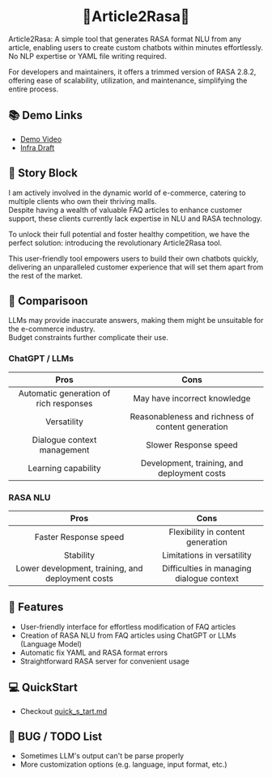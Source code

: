 <h1 align="center">
 📝Article2Rasa🤖
</h1>

Article2Rasa: A simple tool that generates RASA format NLU from any article, enabling users to create custom chatbots within minutes effortlessly.
No NLP expertise or YAML file writing required.

For developers and maintainers, it offers a trimmed  version of RASA 2.8.2,  offering ease of scalability, utilization, and maintenance, simplifying the entire process.

## 📚 Demo Links
- [Demo Video](https://drive.google.com/file/d/1jAHhpMh126qGJdHqwWfbm6pQsishz7RH/view?usp=drive_link)
- [Infra Draft](https://drive.google.com/file/d/1YGGF8vworq_LN23rYclIOP5DgdKmH1y3/view?usp=sharing)

## 📖 Story Block
I am actively involved in the dynamic world of e-commerce, catering to multiple clients who own their thriving malls. <br>
Despite having a wealth of valuable FAQ articles to enhance customer support, these clients currently lack expertise in NLU and RASA technology. 

To unlock their full potential and foster healthy competition, we have the perfect solution: introducing the revolutionary Article2Rasa tool. 

This user-friendly tool empowers users to build their own chatbots quickly, delivering an unparalleled customer experience that will set them apart from the rest of the market.

## 🤔 Comparisoon
LLMs may provide inaccurate answers, making them might be unsuitable for the e-commerce industry.  <br>
Budget constraints further complicate their use.

### ChatGPT / LLMs

| Pros | Cons |
| :----:  | :----: |
| Automatic generation of rich responses	| May have incorrect knowledge |
| Versatility	| Reasonableness and richness of content generation|
| Dialogue context management	| Slower Response speed|
| Learning capability	| Development, training, and deployment costs|

### RASA NLU

| Pros | Cons |
| :----:  | :----: |
| Faster Response speed	| Flexibility in content generation|
| Stability	| Limitations in versatility|
| Lower development, training, and deployment costs	| Difficulties in managing dialogue context|

## 🔧 Features

- User-friendly interface for effortless modification of FAQ articles
- Creation of RASA NLU from FAQ articles using ChatGPT or LLMs (Language Model)
- Automatic fix YAML and RASA format errors
- Straightforward RASA server for convenient usage

## 💻 QuickStart

- Checkout [quick_s_tart.md](quick_start.md)

##  🐛 BUG / TODO List

- Sometimes LLM's output can't be parse properly
- More customization options (e.g. language, input format, etc.)

